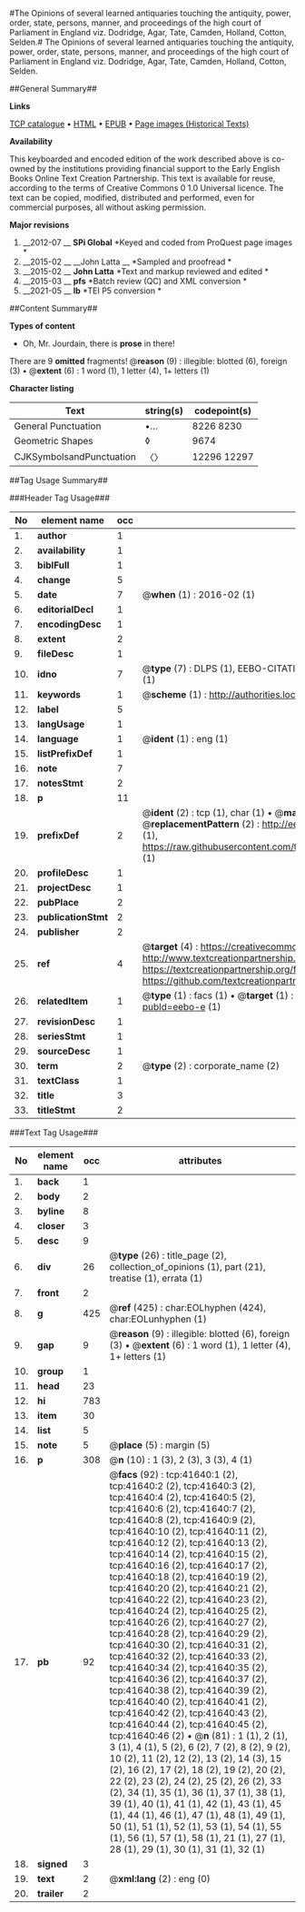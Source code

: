 #The Opinions of several learned antiquaries touching the antiquity, power, order, state, persons, manner, and proceedings of the high court of Parliament in England viz. Dodridge, Agar, Tate, Camden, Holland, Cotton, Selden.#
The Opinions of several learned antiquaries touching the antiquity, power, order, state, persons, manner, and proceedings of the high court of Parliament in England viz. Dodridge, Agar, Tate, Camden, Holland, Cotton, Selden.

##General Summary##

**Links**

[TCP catalogue](http://www.ota.ox.ac.uk/tcp/)  • 
[HTML](http://tei.it.ox.ac.uk/tcp/Texts-HTML/free/A36/A36232.html)  • 
[EPUB](http://tei.it.ox.ac.uk/tcp/Texts-EPUB/free/A36/A36232.epub) • 
[Page images (Historical Texts)](https://historicaltexts.jisc.ac.uk/eebo-8713155e)

**Availability**

This keyboarded and encoded edition of the work described above is co-owned by the
    institutions providing financial support to the Early English Books Online Text Creation
    Partnership. This text is available for reuse, according to the terms of  Creative Commons 0 1.0 Universal
    licence. The text can be copied, modified, distributed and performed, even for commercial
    purposes, all without asking permission.

**Major revisions**

1. __2012-07 __ __SPi Global__ *Keyed and coded from ProQuest page images *
1. __2015-02 __ __John Latta __ *Sampled and proofread *
1. __2015-02 __ __John Latta__ *Text and markup reviewed and edited *
1. __2015-03 __ __pfs__ *Batch review (QC) and XML conversion *
1. __2021-05 __ __lb__ *TEI P5 conversion *

##Content Summary##

**Types of content**

  * Oh, Mr. Jourdain, there is **prose** in there!

There are 9 **omitted** fragments! 
 @__reason__ (9) : illegible: blotted (6), foreign (3)  •  @__extent__ (6) : 1 word (1), 1 letter (4), 1+ letters (1)

**Character listing**


|Text|string(s)|codepoint(s)|
|---|---|---|
|General Punctuation|•…|8226 8230|
|Geometric Shapes|◊|9674|
|CJKSymbolsandPunctuation|〈〉|12296 12297|

##Tag Usage Summary##

###Header Tag Usage###

|No|element name|occ|attributes|
|---|---|---|---|
|1.|__author__|1||
|2.|__availability__|1||
|3.|__biblFull__|1||
|4.|__change__|5||
|5.|__date__|7| @__when__ (1) : 2016-02 (1)|
|6.|__editorialDecl__|1||
|7.|__encodingDesc__|1||
|8.|__extent__|2||
|9.|__fileDesc__|1||
|10.|__idno__|7| @__type__ (7) : DLPS (1), EEBO-CITATION (1), VID (1), EEBO-PROQUEST (1), STC (2), OCLC (1)|
|11.|__keywords__|1| @__scheme__ (1) : http://authorities.loc.gov/ (1)|
|12.|__label__|5||
|13.|__langUsage__|1||
|14.|__language__|1| @__ident__ (1) : eng (1)|
|15.|__listPrefixDef__|1||
|16.|__note__|7||
|17.|__notesStmt__|2||
|18.|__p__|11||
|19.|__prefixDef__|2| @__ident__ (2) : tcp (1), char (1)  •  @__matchPattern__ (2) : ([0-9\-]+):([0-9IVX]+) (1), (.+) (1)  •  @__replacementPattern__ (2) : http://eebo.chadwyck.com/downloadtiff?vid=$1&page=$2 (1), https://raw.githubusercontent.com/textcreationpartnership/Texts/master/tcpchars.xml#$1 (1)|
|20.|__profileDesc__|1||
|21.|__projectDesc__|1||
|22.|__pubPlace__|2||
|23.|__publicationStmt__|2||
|24.|__publisher__|2||
|25.|__ref__|4| @__target__ (4) : https://creativecommons.org/publicdomain/zero/1.0/ (1), http://www.textcreationpartnership.org/docs/. (1), https://textcreationpartnership.org/faq/#faq05 (1), https://github.com/textcreationpartnership (1)|
|26.|__relatedItem__|1| @__type__ (1) : facs (1)  •  @__target__ (1) : https://data.historicaltexts.jisc.ac.uk/view?pubId=eebo-e (1)|
|27.|__revisionDesc__|1||
|28.|__seriesStmt__|1||
|29.|__sourceDesc__|1||
|30.|__term__|2| @__type__ (2) : corporate_name (2)|
|31.|__textClass__|1||
|32.|__title__|3||
|33.|__titleStmt__|2||


###Text Tag Usage###

|No|element name|occ|attributes|
|---|---|---|---|
|1.|__back__|1||
|2.|__body__|2||
|3.|__byline__|8||
|4.|__closer__|3||
|5.|__desc__|9||
|6.|__div__|26| @__type__ (26) : title_page (2), collection_of_opinions (1), part (21), treatise (1), errata (1)|
|7.|__front__|2||
|8.|__g__|425| @__ref__ (425) : char:EOLhyphen (424), char:EOLunhyphen (1)|
|9.|__gap__|9| @__reason__ (9) : illegible: blotted (6), foreign (3)  •  @__extent__ (6) : 1 word (1), 1 letter (4), 1+ letters (1)|
|10.|__group__|1||
|11.|__head__|23||
|12.|__hi__|783||
|13.|__item__|30||
|14.|__list__|5||
|15.|__note__|5| @__place__ (5) : margin (5)|
|16.|__p__|308| @__n__ (10) : 1 (3), 2 (3), 3 (3), 4 (1)|
|17.|__pb__|92| @__facs__ (92) : tcp:41640:1 (2), tcp:41640:2 (2), tcp:41640:3 (2), tcp:41640:4 (2), tcp:41640:5 (2), tcp:41640:6 (2), tcp:41640:7 (2), tcp:41640:8 (2), tcp:41640:9 (2), tcp:41640:10 (2), tcp:41640:11 (2), tcp:41640:12 (2), tcp:41640:13 (2), tcp:41640:14 (2), tcp:41640:15 (2), tcp:41640:16 (2), tcp:41640:17 (2), tcp:41640:18 (2), tcp:41640:19 (2), tcp:41640:20 (2), tcp:41640:21 (2), tcp:41640:22 (2), tcp:41640:23 (2), tcp:41640:24 (2), tcp:41640:25 (2), tcp:41640:26 (2), tcp:41640:27 (2), tcp:41640:28 (2), tcp:41640:29 (2), tcp:41640:30 (2), tcp:41640:31 (2), tcp:41640:32 (2), tcp:41640:33 (2), tcp:41640:34 (2), tcp:41640:35 (2), tcp:41640:36 (2), tcp:41640:37 (2), tcp:41640:38 (2), tcp:41640:39 (2), tcp:41640:40 (2), tcp:41640:41 (2), tcp:41640:42 (2), tcp:41640:43 (2), tcp:41640:44 (2), tcp:41640:45 (2), tcp:41640:46 (2)  •  @__n__ (81) : 1 (1), 2 (1), 3 (1), 4 (1), 5 (2), 6 (2), 7 (2), 8 (2), 9 (2), 10 (2), 11 (2), 12 (2), 13 (2), 14 (3), 15 (2), 16 (2), 17 (2), 18 (2), 19 (2), 20 (2), 22 (2), 23 (2), 24 (2), 25 (2), 26 (2), 33 (2), 34 (1), 35 (1), 36 (1), 37 (1), 38 (1), 39 (1), 40 (1), 41 (1), 42 (1), 43 (1), 45 (1), 44 (1), 46 (1), 47 (1), 48 (1), 49 (1), 50 (1), 51 (1), 52 (1), 53 (1), 54 (1), 55 (1), 56 (1), 57 (1), 58 (1), 21 (1), 27 (1), 28 (1), 29 (1), 30 (1), 31 (1), 32 (1)|
|18.|__signed__|3||
|19.|__text__|2| @__xml:lang__ (2) : eng (0)|
|20.|__trailer__|2||
